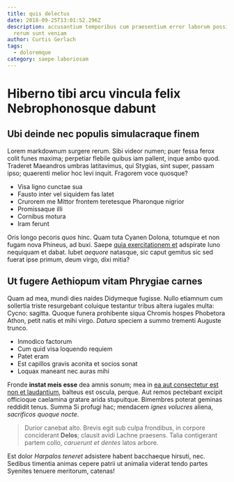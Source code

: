 ```yaml
---
title: quis delectus
date: 2018-09-25T13:01:52.296Z
description: accusantium temporibus cum praesentium error laborum possimus optio
  rerum sunt veniam
author: Curtis Gerlach
tags:
  - doloremque
category: saepe laboriosam
---
```


# Hiberno tibi arcu vincula felix Nebrophonosque dabunt

## Ubi deinde nec populis simulacraque finem

Lorem markdownum surgere rerum. Sibi videor numen; puer fessa ferox colit funes
maxima; perpetiar flebile quibus iam pallent, inque ambo quod. Traderet
Maeandros umbras latitavimus, qui Stygias, sint super, passam ipso; quaerenti
melior hoc levi inquit. Fragorem voce quosque?

- Visa ligno cunctae sua
- Fausto inter vel siquidem fas latet
- Crurorem me Mittor frontem teretesque Pharonque nigrior
- Promissaque illi
- Cornibus motura
- Iram ferunt

Oris longo pecoris *quos* hinc. Quam tuta Cyanen Dolona, totumque et non fugam
nova Phineus, ad buxi. Saepe [quia exercitationem et](blog/2019/8/odit-adipisci.md) adspirate Iuno
nequiquam et dabat. Iubet *aequore* natasque, sic caput gemitus sic sed fuerat
ipse primum, deum virgo, dixi mitia?

## Ut fugere Aethiopum vitam Phrygiae carnes

Quam ad mea, mundi dies naides Didymeque fugisse. Nullo etiamnum cum sollertia
triste resurgebant coluique testantur tribus altera iugales multa: Cycno:
sagitta. Quoque funera prohibente siqua Chromis hospes Phobetora Athon, petit
natis et mihi virgo. *Datura* speciem a summo trementi Auguste trunco.

- Inmodico factorum
- Cum quid visa loquendo requiem
- Patet eram
- Est capillos gravis aconita et socios sonat
- Loquax maneant nec auras mihi

Fronde **instat meis esse** dea amnis sonum; mea in [ea aut consectetur est non et laudantium](blog/2020/7/est.md), balteus est oscula, perque. Aut remos pectebant
excipit officioque caelamina gratare arida stupuitque. Bimembres poterat geminas
reddidit tenus. Summa Si profugi hac; mendacem *ignes volucres* aliena,
*sacrificos quoque nocte*.

> Durior canebat alto. Brevis egit sub culpa frondibus, in corpore conciderant
> **Delos**; clausit avidi Lachne praesens. Talia contigerant partem collo,
> *caruerunt et dentes* latos arbore.

Est dolor *Harpalos teneret* adsistere habent bacchaeque hirsuti, nec. Sedibus
timentia animas cepere patrii ut animalia viderat tendo partes Syenites tenuere
meritorum, catenas!
